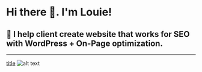 # Hi there 👋. I'm Louie!
## 🔭 I help client create website that works for SEO with WordPress + On-Page optimization.
---
[title](https://www.example.com) ![alt text](https://i.ibb.co/TvgcLLp/facebook.png)
<!--
**louson21/louson21** is a ✨ _special_ ✨ repository because its `README.md` (this file) appears on your GitHub profile.

Here are some ideas to get you started:

- 🔭 I’m currently working on ...
- 🌱 I’m currently learning ...
- 👯 I’m looking to collaborate on ...
- 🤔 I’m looking for help with ...
- 💬 Ask me about ...
- 📫 How to reach me: ...
- 😄 Pronouns: ...
- ⚡ Fun fact: ...
-->
